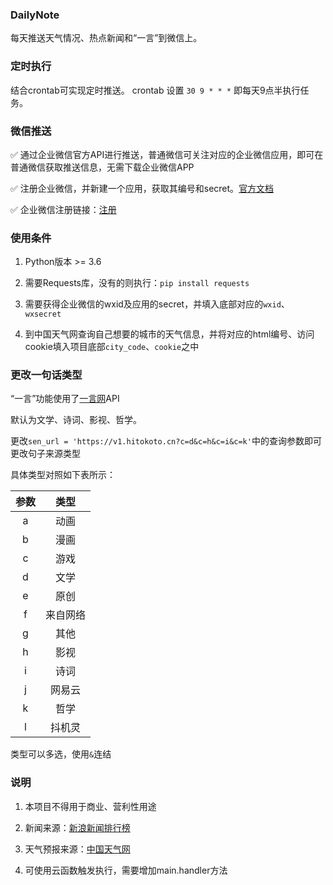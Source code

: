 ### DailyNote
每天推送天气情况、热点新闻和“一言”到微信上。

### 定时执行
结合crontab可实现定时推送。
crontab 设置 `30 9 * * *` 即每天9点半执行任务。

### 微信推送
✅ 通过企业微信官方API进行推送，普通微信可关注对应的企业微信应用，即可在普通微信获取推送信息，无需下载企业微信APP

✅ 注册企业微信，并新建一个应用，获取其编号和secret。[官方文档](https://work.weixin.qq.com/api/doc/90000/90135/90248)

✅ 企业微信注册链接：[注册](https://work.weixin.qq.com/wework_admin/register_wx?from=myhome_openApi)

### 使用条件
1. Python版本 >= 3.6

2. 需要Requests库，没有的则执行：`pip install requests`

3. 需要获得企业微信的wxid及应用的secret，并填入底部对应的`wxid`、`wxsecret`

4. 到中国天气网查询自己想要的城市的天气信息，并将对应的html编号、访问cookie填入项目底部`city_code`、`cookie`之中

### 更改一句话类型
“一言”功能使用了[一言网](https://hitokoto.cn/)API

默认为文学、诗词、影视、哲学。

更改`sen_url = 'https://v1.hitokoto.cn?c=d&c=h&c=i&c=k'`中的查询参数即可更改句子来源类型

具体类型对照如下表所示：

| 参数 | 类型 |
|:---:| :---: |
| a | 动画 |
| b | 漫画 |
| c | 游戏 |
| d | 文学 |
| e | 原创 |
| f | 来自网络 |
| g | 其他 |
| h | 影视 |
| i | 诗词 |
| j | 网易云 |
| k | 哲学 |
| l | 抖机灵 |

类型可以多选，使用`&`连结

### 说明
1. 本项目不得用于商业、营利性用途

2. 新闻来源：[新浪新闻排行榜](http://news.sina.com.cn/hotnews/)

3. 天气预报来源：[中国天气网](http://www.weather.com.cn/)

4. 可使用云函数触发执行，需要增加main.handler方法
